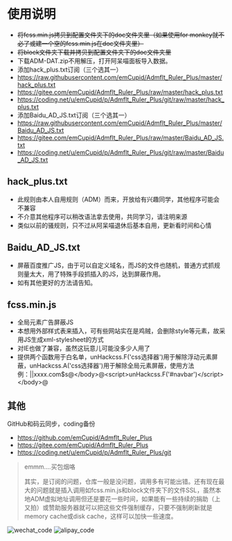 # 使用说明
* ~~将fcss.min.js拷贝到配置文件夹下的doc文件夹里（如果使用for monkey就不必了或建一个空的fcss.min.js在doc文件夹里）~~
* ~~将block文件夹下载并拷贝到配置文件夹下的doc文件夹里~~
* 下载ADM-DAT.zip不用解压，打开阿呆喵面板导入数据。
* 添加hack_plus.txt订阅（三个选其一）
* https://raw.githubusercontent.com/emCupid/Admflt_Ruler_Plus/master/hack_plus.txt
* https://gitee.com/emCupid/Admflt_Ruler_Plus/raw/master/hack_plus.txt
* https://coding.net/u/emCupid/p/Admflt_Ruler_Plus/git/raw/master/hack_plus.txt
* 添加Baidu_AD_JS.txt订阅（三个选其一）
* https://raw.githubusercontent.com/emCupid/Admflt_Ruler_Plus/master/Baidu_AD_JS.txt
* https://gitee.com/emCupid/Admflt_Ruler_Plus/raw/master/Baidu_AD_JS.txt
* https://coding.net/u/emCupid/p/Admflt_Ruler_Plus/git/raw/master/Baidu_AD_JS.txt

## hack_plus.txt
* 此规则由本人自用规则（ADM）而来，开放给有兴趣同学，其他程序可能会不兼容
* 不介意其他程序可以稍改语法拿去使用，共同学习，请注明来源
* 类似以前的骚规则，只不过从阿呆喵退休后基本自用，更新看时间和心情

## Baidu_AD_JS.txt
* 屏蔽百度推广JS，由于可以自定义域名，而JS的文件也随机，普通方式抓规则量太大，用了特殊手段抓插入的JS，达到屏蔽作用。
* 如有其他更好的方法请告知。

## fcss.min.js
* 全局元素广告屏蔽JS
* 本想用外部样式表来插入，可有些网站实在是鸡贼，会删除style等元素，故采用JS生成xml-stylesheet的方式
* 对IE也做了兼容，虽然这玩意儿可能没多少人用了
* 提供两个函数用于白名单，unHackcss.F('css选择器')用于解除浮动元素屏蔽，unHackcss.A('css选择器')用于解除全局元素屏蔽，使用方法例：||xxxx.com$s@&lt;/body&gt;@&lt;script&gt;unHackcss.F('#navbar')&lt;/script&gt;&lt;/body&gt;@

## 其他
GitHub和码云同步，coding备份
* https://github.com/emCupid/Admflt_Ruler_Plus
* https://gitee.com/emCupid/Admflt_Ruler_Plus
* https://coding.net/u/emCupid/p/Admflt_Ruler_Plus/git

> emmm....买包烟咯
> 
> 其实，是订阅的问题，仓库一般是没问题，调用多有可能出错。还有现在最大的问题就是插入调用如fcss.min.js和block文件夹下的文件SSL，虽然本地ADM虚拟地址调用但还是要花一些时间，如果能有一些持续的捐助（上又拍）或赞助服务器就可以把这些文件强制缓存，只要不强制刷新就是memory cache或disk cache，这样可以加快一些速度。

![wechat_code](http://wx2.sinaimg.cn/large/6fd368d6ly1fryey8r91vj207u09qabg.jpg)  ![alipay_code](http://wx1.sinaimg.cn/large/6fd368d6ly1fryey8v2jmj207u09qwfz.jpg)